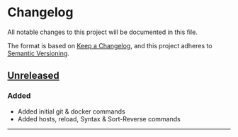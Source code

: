 # Changelog

All notable changes to this project will be documented in this file.

The format is based on [Keep a Changelog](https://keepachangelog.com/en/1.0.0/),
and this project adheres to [Semantic Versioning](https://semver.org/spec/v2.0.0.html).

## [Unreleased]

### Added

- Added initial git & docker commands
- Added hosts, reload, Syntax & Sort-Reverse commands

---



[Unreleased]: https://github.com/michaeljolley/vscode-twitch-themer/compare/4a9f707...HEAD
